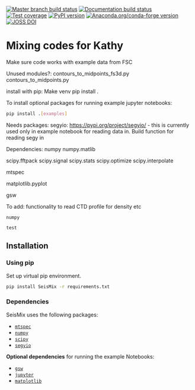 <!---[![Chat on Gitter](https://img.shields.io/gitter/room/calliope-project/calliope.svg?style=flat-square)](https://gitter.im/calliope-project/calliope)--->

[![Master branch build status](https://img.shields.io/azure-devops/build/calliope-project/371cbbaa-fa6b-4efb-9b23-c4283a8e33eb/1?style=flat-square)](https://dev.azure.com/calliope-project/calliope/_build?definitionId=1)
[![Documentation build status](https://img.shields.io/readthedocs/calliope.svg?style=flat-square)](https://readthedocs.org/projects/calliope/builds/)
[![Test coverage](https://img.shields.io/codecov/c/github/calliope-project/calliope?style=flat-square&token=b4fd170f0e7b43679a8bf649719e1cea)](https://codecov.io/gh/calliope-project/calliope)
[![PyPI version](https://img.shields.io/pypi/v/calliope.svg?style=flat-square)](https://pypi.python.org/pypi/calliope)
[![Anaconda.org/conda-forge version](https://img.shields.io/conda/vn/conda-forge/calliope.svg?style=flat-square&label=conda)](https://anaconda.org/conda-forge/calliope)
[![JOSS DOI](https://img.shields.io/badge/JOSS-10.21105/joss.00825-green.svg?style=flat-square)](https://doi.org/10.21105/joss.00825)


# Mixing codes for Kathy

Make sure code works with example data from FSC

Unused modules?:
contours_to_midpoints_fs3d.py
contours_to_midpoints.py


install with pip:
Make venv
pip install .

To install optional packages for running example jupyter notebooks:
```bash 
pip install .[examples]
```

Needs packages:
segyio: https://pypi.org/project/segyio/ - this is currently used only in example notebook for reading data in. Build function for reading segy in

Dependencies:
numpy
numpy.matlib

scipy.fftpack
scipy.signal
scipy.stats
scipy.optimize
scipy.interpolate

mtspec

matplotlib.pyplot

gsw


To add: functionality to read CTD profile for density etc

``numpy``

`test`

## Installation

### Using pip

Set up virtual pip environment.

```bash
pip install SeisMix -r requirements.txt
```



### Dependencies

SeisMix uses the following packages:

- [`mtspec`](https://krischer.github.io/mtspec/)
- [`numpy`](http://numpy.org)
- [`scipy`](https://scipy.org)
- [`segyio`](https://segyio.readthedocs.io/en/1.5.3/index.html)

__Optional dependencies__ for running the example Notebooks:
- [`gsw`](https://github.com/TEOS-10/GSW-python)
- [`jupyter`](https://jupyter.org/)
- [`matplotlib`](https://matplotlib.org/)




